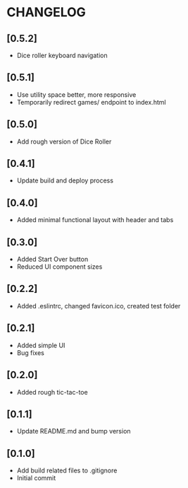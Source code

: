 # CHANGELOG

## [0.5.2]
* Dice roller keyboard navigation

## [0.5.1]
* Use utility space better, more responsive
* Temporarily redirect games/ endpoint to index.html

## [0.5.0]
* Add rough version of Dice Roller

## [0.4.1]
* Update build and deploy process

## [0.4.0]
* Added minimal functional layout with header and tabs

## [0.3.0]
* Added Start Over button
* Reduced UI component sizes

## [0.2.2]
* Added .eslintrc, changed favicon.ico, created test folder

## [0.2.1]
* Added simple UI
* Bug fixes

## [0.2.0]
* Added rough tic-tac-toe

## [0.1.1]
* Update README.md and bump version

## [0.1.0]
* Add build related files to .gitignore
* Initial commit
